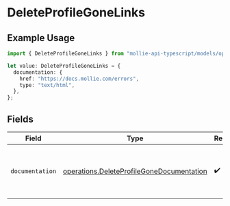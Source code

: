 # DeleteProfileGoneLinks

## Example Usage

```typescript
import { DeleteProfileGoneLinks } from "mollie-api-typescript/models/operations";

let value: DeleteProfileGoneLinks = {
  documentation: {
    href: "https://docs.mollie.com/errors",
    type: "text/html",
  },
};
```

## Fields

| Field                                                                                                  | Type                                                                                                   | Required                                                                                               | Description                                                                                            |
| ------------------------------------------------------------------------------------------------------ | ------------------------------------------------------------------------------------------------------ | ------------------------------------------------------------------------------------------------------ | ------------------------------------------------------------------------------------------------------ |
| `documentation`                                                                                        | [operations.DeleteProfileGoneDocumentation](../../models/operations/deleteprofilegonedocumentation.md) | :heavy_check_mark:                                                                                     | The URL to the generic Mollie API error handling guide.                                                |